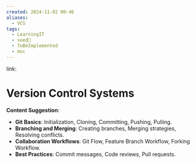 ```yaml
---
created: 2024-11-02 00:46
aliases:
  - VCS
tags:
  - LearningIT
  - seed🌱
  - ToBeImplemented
  - moc
---
```


link:

# Version Control Systems

**Content Suggestion**:

- **Git Basics**: Initialization, Cloning, Committing, Pushing, Pulling.
- **Branching and Merging**: Creating branches, Merging strategies, Resolving conflicts.
- **Collaboration Workflows**: Git Flow, Feature Branch Workflow, Forking Workflow.
- **Best Practices**: Commit messages, Code reviews, Pull requests.